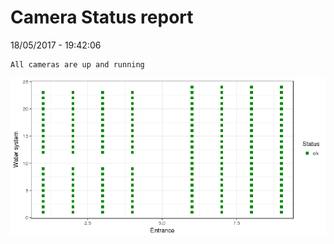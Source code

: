 Camera Status report
================
18/05/2017 - 19:42:06

    All cameras are up and running

![](camreport_files/figure-markdown_github/unnamed-chunk-2-1.png)
